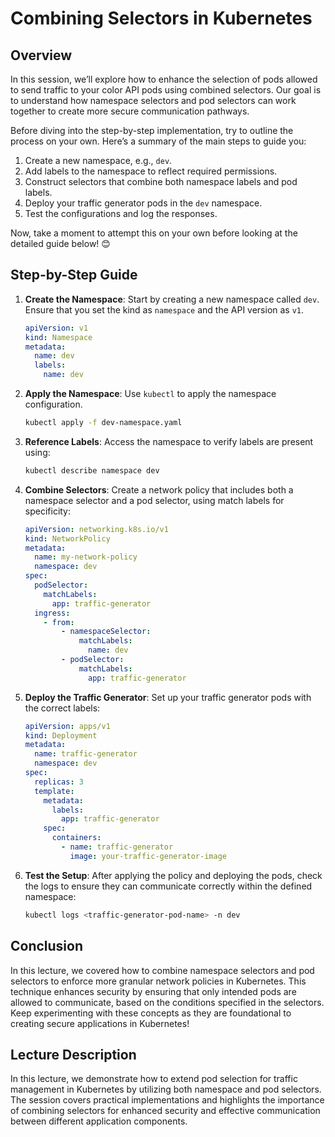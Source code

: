 # Combining Selectors in Kubernetes

## Overview
In this session, we’ll explore how to enhance the selection of pods allowed to send traffic to your color API pods using combined selectors. Our goal is to understand how namespace selectors and pod selectors can work together to create more secure communication pathways.

Before diving into the step-by-step implementation, try to outline the process on your own. Here’s a summary of the main steps to guide you:

1. Create a new namespace, e.g., `dev`.
2. Add labels to the namespace to reflect required permissions.
3. Construct selectors that combine both namespace labels and pod labels.
4. Deploy your traffic generator pods in the `dev` namespace.
5. Test the configurations and log the responses.

Now, take a moment to attempt this on your own before looking at the detailed guide below! 😊

## Step-by-Step Guide

1. **Create the Namespace**: Start by creating a new namespace called `dev`. Ensure that you set the kind as `namespace` and the API version as `v1`. 
   ```yaml
   apiVersion: v1
   kind: Namespace
   metadata:
     name: dev
     labels:
       name: dev
   ```

2. **Apply the Namespace**: Use `kubectl` to apply the namespace configuration.
   ```bash
   kubectl apply -f dev-namespace.yaml
   ```

3. **Reference Labels**: Access the namespace to verify labels are present using:
   ```bash
   kubectl describe namespace dev
   ```

4. **Combine Selectors**: Create a network policy that includes both a namespace selector and a pod selector, using match labels for specificity:
   ```yaml
   apiVersion: networking.k8s.io/v1
   kind: NetworkPolicy
   metadata:
     name: my-network-policy
     namespace: dev
   spec:
     podSelector:
       matchLabels:
         app: traffic-generator
     ingress:
       - from:
           - namespaceSelector:
               matchLabels:
                 name: dev
           - podSelector:
               matchLabels:
                 app: traffic-generator
   ```

5. **Deploy the Traffic Generator**: Set up your traffic generator pods with the correct labels:
   ```yaml
   apiVersion: apps/v1
   kind: Deployment
   metadata:
     name: traffic-generator
     namespace: dev
   spec:
     replicas: 3
     template:
       metadata:
         labels:
           app: traffic-generator
       spec:
         containers:
           - name: traffic-generator
             image: your-traffic-generator-image
   ```

6. **Test the Setup**: After applying the policy and deploying the pods, check the logs to ensure they can communicate correctly within the defined namespace:
   ```bash
   kubectl logs <traffic-generator-pod-name> -n dev
   ```

## Conclusion
In this lecture, we covered how to combine namespace selectors and pod selectors to enforce more granular network policies in Kubernetes. This technique enhances security by ensuring that only intended pods are allowed to communicate, based on the conditions specified in the selectors. Keep experimenting with these concepts as they are foundational to creating secure applications in Kubernetes! 

## Lecture Description
In this lecture, we demonstrate how to extend pod selection for traffic management in Kubernetes by utilizing both namespace and pod selectors. The session covers practical implementations and highlights the importance of combining selectors for enhanced security and effective communication between different application components.